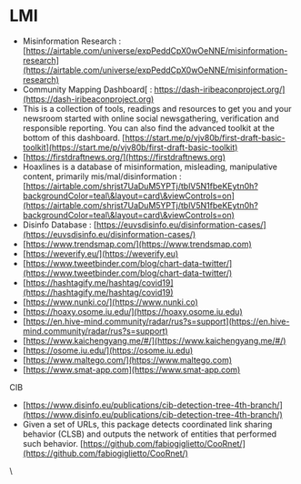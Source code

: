 # LMI

* Misinformation Research : [https://airtable.com/universe/expPeddCpX0wOeNNE/misinformation-research](https://airtable.com/universe/expPeddCpX0wOeNNE/misinformation-research)
* Community Mapping Dashboard[ : https://dash-iribeaconproject.org/](https://dash-iribeaconproject.org)
* This is a collection of tools, readings and resources to get you and your newsroom started with online social newsgathering, verification and responsible reporting. You can also find the advanced toolkit at the bottom of this dashboard. [https://start.me/p/vjv80b/first-draft-basic-toolkit](https://start.me/p/vjv80b/first-draft-basic-toolkit)
* [https://firstdraftnews.org/](https://firstdraftnews.org)
* Hoaxlines is a database of misinformation, misleading, manipulative content, primarily mis/mal/disinformation : [https://airtable.com/shrjst7UaDuM5YPTj/tblV5N1fbeKEytn0h?backgroundColor=teal\&layout=card\&viewControls=on](https://airtable.com/shrjst7UaDuM5YPTj/tblV5N1fbeKEytn0h?backgroundColor=teal\&layout=card\&viewControls=on)
* Disinfo Database : [https://euvsdisinfo.eu/disinformation-cases/](https://euvsdisinfo.eu/disinformation-cases/)
* [https://www.trendsmap.com/](https://www.trendsmap.com)
* [https://weverify.eu/](https://weverify.eu)
* [https://www.tweetbinder.com/blog/chart-data-twitter/](https://www.tweetbinder.com/blog/chart-data-twitter/)
* [https://hashtagify.me/hashtag/covid19](https://hashtagify.me/hashtag/covid19)
* [https://www.nunki.co/](https://www.nunki.co)
* [https://hoaxy.osome.iu.edu/](https://hoaxy.osome.iu.edu)
* [https://en.hive-mind.community/radar/rus?s=support](https://en.hive-mind.community/radar/rus?s=support)
* [https://www.kaichengyang.me/#/](https://www.kaichengyang.me/#/)
* [https://osome.iu.edu/](https://osome.iu.edu)
* [https://www.maltego.com/](https://www.maltego.com)
* [https://www.smat-app.com](https://www.smat-app.com)

CIB

* [https://www.disinfo.eu/publications/cib-detection-tree-4th-branch/](https://www.disinfo.eu/publications/cib-detection-tree-4th-branch/)
* Given a set of URLs, this package detects coordinated link sharing behavior (CLSB) and outputs the network of entities that performed such behavior. [https://github.com/fabiogiglietto/CooRnet/](https://github.com/fabiogiglietto/CooRnet/)

\
